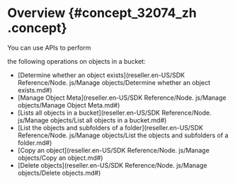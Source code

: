 # Overview {#concept_32074_zh .concept}

You can use APIs to perform

the following operations on objects in a bucket:

-   [Determine whether an object exists](reseller.en-US/SDK Reference/Node. js/Manage objects/Determine whether an object exists.md#)
-   [Manage Object Meta](reseller.en-US/SDK Reference/Node. js/Manage objects/Manage Object Meta.md#)
-   [Lists all objects in a bucket](reseller.en-US/SDK Reference/Node. js/Manage objects/List all objects in a bucket.md#)
-   [List the objects and subfolders of a folder](reseller.en-US/SDK Reference/Node. js/Manage objects/List the objects and subfolders of a folder.md#)
-   [Copy an object](reseller.en-US/SDK Reference/Node. js/Manage objects/Copy an object.md#)
-   [Delete objects](reseller.en-US/SDK Reference/Node. js/Manage objects/Delete objects.md#)

